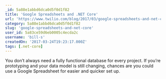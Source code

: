```yaml
---
_id: 5a88e1abbd6dca0d5f0d1f82
title: 'Google Spreadsheets and .NET Core'
url: 'https://www.twilio.com/blog/2017/03/google-spreadsheets-and-net-core.html'
category: 5a88e1abbd6dca0d5f0d1f82
slug: 'google-spreadsheets-and-net-core'
user_id: 5a83ce59d6eb0005c4ecda2c
username: 'bill-s'
createdOn: '2017-03-24T19:23:17.000Z'
tags: [.net-core]
---
```


You don’t always need a fully functional database for every project. If you’re prototyping and your data model is still changing, chances are you could use a Google Spreadsheet for easier and quicker set up.
